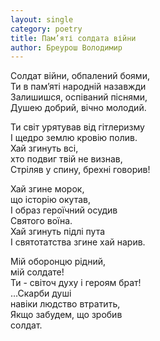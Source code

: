 ```yaml
---
layout: single
category: poetry
title: Пам’яті солдата війни
author: Бреурош Володимир
---
```


Солдат війни, обпалений боями,   
Ти в пам’яті народній назавжди   
Залишишся, оспіваний піснями,   
Душею добрий, вічно молодий.   

Ти світ урятував від гітлеризму   
І щедро землю кровію полив.   
Хай згинуть всі,   
хто подвиг твій не визнав,   
Стріляв у спину, брехні говорив!   

Хай згине морок,   
що історію окутав,   
І образ героїчний осудив   
Святого воїна.   
Хай згинуть підлі пута   
І святотатства згине хай нарив.   

Мій оборонцю рідний,   
мій солдате!   
Ти - світоч духу і героям брат!   
…Скарби душі   
навіки людство втратить,   
Якщо забудем, що зробив   
солдат.   
